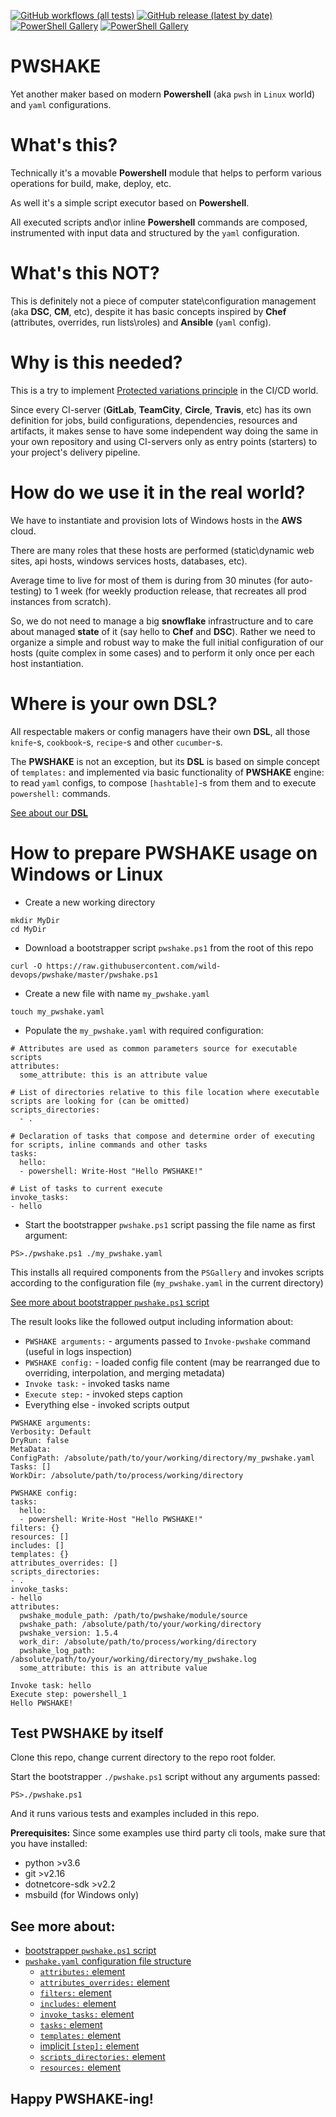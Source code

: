 [![GitHub workflows (all tests)](https://github.com/wild-devops/pwshake/workflows/all%20tests/badge.svg)](../../actions/workflows/tests.yml)
[![GitHub release (latest by date)](https://img.shields.io/github/v/release/wild-devops/pwshake)](../../releases/tag/v1.5.4)
[![PowerShell Gallery](https://img.shields.io/powershellgallery/v/pwshake)](https://www.powershellgallery.com/packages/pwshake)
[![PowerShell Gallery](https://img.shields.io/powershellgallery/dt/pwshake)](https://www.powershellgallery.com/packages/pwshake)

# PWSHAKE
Yet another maker based on modern **Powershell** (aka `pwsh` in `Linux` world) and `yaml` configurations.

# What's this?
Technically it's a movable **Powershell** module that helps to perform various operations for build, make, deploy, etc.

As well it's a simple script executor based on **Powershell**.

All executed scripts and\or inline **Powershell** commands are composed, instrumented with input data and structured by the `yaml` configuration.

# What's this NOT?
This is definitely not a piece of computer state\configuration management (aka **DSC**, **CM**, etc), despite it has basic concepts inspired by **Chef** (attributes, overrides, run lists\roles) and **Ansible** (`yaml` config).

# Why is this needed?
This is a try to implement [Protected variations principle](https://en.wikipedia.org/wiki/GRASP_(object-oriented_design)#Protected_variations) in the CI/CD world.

Since every CI-server (**GitLab**, **TeamCity**, **Circle**, **Travis**, etc) has its own definition for jobs, build configurations, dependencies, resources and artifacts, it makes sense to have some independent way doing the same in your own repository and using CI-servers only as entry points (starters) to your project's delivery pipeline.

# How do we use it in the real world?
We have to instantiate and provision lots of Windows hosts in the **AWS** cloud.

There are many roles that these hosts are performed (static\dynamic web sites, api hosts, windows services hosts, databases, etc).

Average time to live for most of them is during from 30 minutes (for auto-testing) to 1 week (for weekly production release, that recreates all prod instances from scratch).

So, we do not need to manage a big **snowflake** infrastructure and to care about managed **state** of it (say hello to **Chef** and **DSC**). Rather we need to organize a simple and robust way to make the full initial configuration of our hosts (quite complex in some cases) and to perform it only once per each host instantiation.

# Where is your own DSL?

All respectable makers or config managers have their own **DSL**, all those `knife`-s, `cookbook`-s, `recipe`-s and other `cucumber`-s.

The **PWSHAKE** is not an exception, but its **DSL** is based on simple concept of `templates:` and implemented via basic functionality of **PWSHAKE** engine: to read `yaml` configs, to compose `[hashtable]`-s from them and to execute `powershell:` commands.

[See about our **DSL**](/pwshake/templates)


# How to prepare **PWSHAKE** usage on Windows or Linux

* Create a new working directory

```
mkdir MyDir
cd MyDir
```

* Download a bootstrapper script `pwshake.ps1` from the root of this repo

```
curl -O https://raw.githubusercontent.com/wild-devops/pwshake/master/pwshake.ps1
```
  
* Create a new file with name `my_pwshake.yaml`

```
touch my_pwshake.yaml
```
* Populate the `my_pwshake.yaml` with required configuration:

```
# Attributes are used as common parameters source for executable scripts
attributes:
  some_attribute: this is an attribute value

# List of directories relative to this file location where executable scripts are looking for (can be omitted)
scripts_directories:
  - .

# Declaration of tasks that compose and determine order of executing for scripts, inline commands and other tasks
tasks:
  hello:
  - powershell: Write-Host "Hello PWSHAKE!"

# List of tasks to current execute
invoke_tasks:
- hello

```

* Start the bootstrapper `pwshake.ps1` script passing the file name as first argument:

```
PS>./pwshake.ps1 ./my_pwshake.yaml
```
This installs all required components from the `PSGallery` and invokes scripts according to the configuration file (`my_pwshake.yaml` in the current directory)

[See more about bootstrapper `pwshake.ps1` script](/doc/bootstrapper.md)


The result looks like the followed output including information about:
*  `PWSHAKE arguments:` - arguments passed to `Invoke-pwshake` command (useful in logs inspection)
*  `PWSHAKE config:` - loaded config file content (may be rearranged due to overriding, interpolation, and merging metadata)
*  `Invoke task:` - invoked tasks name
*  `Execute step:` - invoked steps caption
*  Everything else - invoked scripts output

```
PWSHAKE arguments:
Verbosity: Default
DryRun: false
MetaData:
ConfigPath: /absolute/path/to/your/working/directory/my_pwshake.yaml
Tasks: []
WorkDir: /absolute/path/to/process/working/directory

PWSHAKE config:
tasks:
  hello:
  - powershell: Write-Host "Hello PWSHAKE!"
filters: {}
resources: []
includes: []
templates: {}
attributes_overrides: []
scripts_directories:
- .
invoke_tasks:
- hello
attributes:
  pwshake_module_path: /path/to/pwshake/module/source
  pwshake_path: /absolute/path/to/your/working/directory
  pwshake_version: 1.5.4
  work_dir: /absolute/path/to/process/working/directory
  pwshake_log_path: /absolute/path/to/your/working/directory/my_pwshake.log
  some_attribute: this is an attribute value

Invoke task: hello
Execute step: powershell_1
Hello PWSHAKE!
```
## Test **PWSHAKE** by itself

Clone this repo, change current directory to the repo root folder.

Start the bootstrapper `./pwshake.ps1` script without any arguments passed:
```
PS>./pwshake.ps1
```
And it runs various tests and examples included in this repo.

**Prerequisites:**
Since some examples use third party cli tools, make sure that you have installed:
* python >v3.6
* git >v2.16
* dotnetcore-sdk >v2.2
* msbuild (for Windows only)

## See more about:
* [bootstrapper `pwshake.ps1` script](/doc/bootstrapper.md)
* [`pwshake.yaml` configuration file structure](/doc/config.md)
  * [`attributes:` element](/doc/attributes.md)
  * [`attributes_overrides:` element](/doc/attributes_overrides.md)
  * [`filters:` element](/doc/filters.md)
  * [`includes:` element](/doc/includes.md)
  * [`invoke_tasks:` element](/doc/invoke_tasks.md)
  * [`tasks:` element](/doc/tasks.md)
  * [`templates:` element](/doc/templates.md)
  * [implicit `[step]:` element](/doc/step.md)
  * [`scripts_directories:` element](/doc/scripts_directories.md)
  * [`resources:` element](/doc/resources.md)

## Happy **PWSHAKE**-ing!
